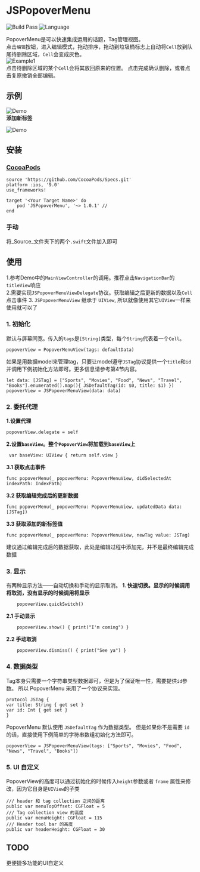 # JSPopoverMenu
![Build Pass](https://img.shields.io/travis/rust-lang/rust.svg)
![Language](https://img.shields.io/badge/swift-4.0-orange.svg)

PopoverMenu是可以快速集成运用的话题，Tag管理视图。    
点击`编辑`按钮，进入编辑模式，拖动排序，拖动到垃圾桶标志上自动将`Cell`放到队尾待删除区域，`Cell`会变成灰色。    
![Example1](https://github.com/DevNewbee/JSPopoverMenu/blob/master/Assets/Example1.png)    
点击待删除区域的某个`Cell`会将其放回原来的位置。
点击完成确认删除，或者点击复原撤销全部编辑。


## 示例

![Demo](https://github.com/DevNewbee/JSPopoverMenu/blob/master/Assets/Demo_ch.gif)  
__添加新标签__

![Demo](https://github.com/DevNewbee/JSPopoverMenu/blob/master/Assets/Add_ch.gif)
## 安装
### [CocoaPods](http://cocoapods.org)

	source 'https://github.com/CocoaPods/Specs.git'
	platform :ios, '9.0'
	use_frameworks!

	target '<Your Target Name>' do
   		pod 'JSPopoverMenu', '~> 1.0.1' //
	end
	
### 手动
将_Source_文件夹下的两个`.swift`文件加入即可
## 使用
1.参考Demo中的`MainViewController`的调用。推荐点击`NavigationBar`的`titleView`响应    
2.需要实现`JSPopoverMenuViewDelegate`协议。获取编辑之后更新的数据以及`Cell`点击事件
3. `JSPopoverMenuView` 继承于 `UIView`, 所以就像使用其它`UIView`一样来使用就可以了

### 1. 初始化 
默认与屏幕同宽。传入的`tags`是`[String]`类型，每个`String`代表着一个`Cell`。

    popoverView = PopoverMenuView(tags: defaultData) 
 
如果是用数据model来管理tag，只要让model遵守`JSTag`协议提供一个`title`和`id`并调用下例初始化方法即可。更多信息请参考第4节内容。

    let data: [JSTag] = ["Sports", "Movies", "Food", "News", "Travel", "Books"].enumerated().map(){ JSDefaultTag(id: $0, title: $1) })
    popoverView = JSPopoverMenuView(data: data) 


### 2. 委托代理
__1.设置代理__

    popoverView.delegate = self
    
    
__2.设置`baseView`。整个`PopoverView`将加载到`baseView`上__

	 var baseView: UIView { return self.view }


__3.1 获取点击事件__

    func popoverMenu(_ popoverMenu: PopoverMenuView, didSelectedAt indexPath: IndexPath) 
__3.2 获取编辑完成后的更新数据__

    func popoverMenu(_ popoverMenu: PopoverMenuView, updatedData data: [JSTag])
    
__3.3 获取添加的新标签值__

	func popoverMenu(_ popoverMenu: PopoverMenuView, newTag value: JSTag)
建议通过编辑完成后的数据获取，此处是编辑过程中添加完，并不是最终编辑完成数据

### 3. 显示
有两种显示方法——自动切换和手动的显示取消。
__1. 快速切换。显示的时候调用将取消，没有显示的时候调用将显示__

        popoverView.quickSwitch()

__2.1 手动显示__

        popoverView.show() { print("I'm coming") } 

__2.2 手动取消__

        popoverView.dismiss() { print("See ya") } 

### 4. 数据类型
Tag本身只需要一个字符串类型数据即可，但是为了保证唯一性，需要提供`id`参数。
所以 PopoverMenu 采用了一个协议来实现。
```
protocol JSTag {
var title: String { get set }
var id: Int { get set }
}
```
PopoverMenu 默认使用 `JSDefaultTag` 作为数据类型。
但是如果你不是需要 `id` 的话，直接使用下例简单的字符串数组初始化方法即可。
```
popoverView = JSPopoverMenuView(tags: ["Sports", "Movies", "Food", "News", "Travel", "Books"])
```
### 5. UI 自定义
PopoverView的高度可以通过初始化的时候传入`height`参数或者 `frame` 属性来修改，因为它自身是`UIView`的子类

```
/// header 和 tag collection 之间的距离
public var menuTopOffset: CGFloat = 5
/// Tag collection view 的高度
public var menuHeight: CGFloat = 115
/// Header tool bar 的高度
public var headerHeight: CGFloat = 30
```

## TODO
更便捷多功能的UI自定义

